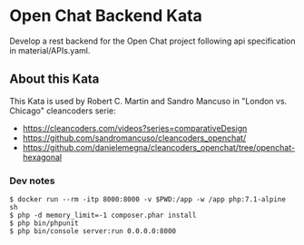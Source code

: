 # Open Chat Backend Kata

Develop a rest backend for the Open Chat project following api specification in material/APIs.yaml.

## About this Kata

This Kata is used by Robert C. Martin and Sandro Mancuso in "London vs. Chicago" cleancoders serie:

* https://cleancoders.com/videos?series=comparativeDesign
* https://github.com/sandromancuso/cleancoders_openchat/
* https://github.com/danielemegna/cleancoders_openchat/tree/openchat-hexagonal

### Dev notes

```
$ docker run --rm -itp 8000:8000 -v $PWD:/app -w /app php:7.1-alpine sh
$ php -d memory_limit=-1 composer.phar install
$ php bin/phpunit
$ php bin/console server:run 0.0.0.0:8000
```
